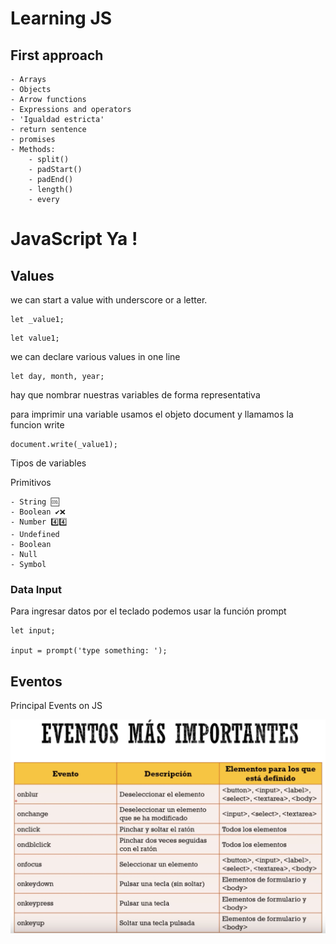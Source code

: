 # Learning JS

## First approach

    - Arrays
    - Objects
    - Arrow functions
    - Expressions and operators
    - 'Igualdad estricta'
    - return sentence
    - promises
    - Methods:
        - split()
        - padStart()
        - padEnd()
        - length()
        - every


# JavaScript Ya !

## Values

we can start a value with underscore or a letter.

```
let _value1;
```
```
let value1;
```
we can declare various values in one line
```
let day, month, year;
```
hay que nombrar nuestras variables de forma representativa

para imprimir una variable usamos el objeto document y llamamos la funcion write
```
document.write(_value1);
```
Tipos de variables

Primitivos

    - String 🆒
    - Boolean ✔️❌
    - Number 4️⃣4️⃣
    - Undefined
    - Boolean
    - Null
    - Symbol


### Data Input

Para ingresar datos por el teclado podemos usar la función prompt
```
let input;

input = prompt('type something: ');
```

## Eventos

Principal Events on JS

![main events](./assets/mainEventsjs.png)